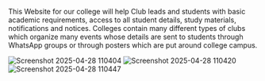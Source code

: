 This Website for our college will help Club leads and students with basic academic requirements, access to all student details, study materials, notifications and notices. Colleges contain many different types of clubs which organize many events whose details are sent to students through WhatsApp groups or through posters which are put around college campus.

![Screenshot 2025-04-28 110404](https://github.com/user-attachments/assets/d1df37e2-8837-4255-bece-a02fe8ff0aee)
![Screenshot 2025-04-28 110420](https://github.com/user-attachments/assets/acbe37c1-bcff-404f-8001-c2c2e084e709)
![Screenshot 2025-04-28 110447](https://github.com/user-attachments/assets/456c4b57-9bae-4ed3-8291-284c7d0b3c7b)
